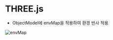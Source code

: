 # THREE.js

- ObjectModel에 envMap을 적용하여 환경 반사 적용

![envMap](https://user-images.githubusercontent.com/80332764/228785256-823ba840-5d51-42f1-bca8-8fcb93c44610.gif)

